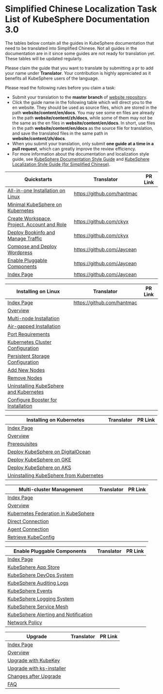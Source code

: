 # Simplified Chinese Localization Task List of KubeSphere Documentation 3.0 

The tables below contain all the guides in KubeSphere documentation that need to be translated into Simplified Chinese. Not all guides in the documentation are in it since some guides are not ready for translation yet. These tables will be updated regularly.

Please claim the guide that you want to translate by submitting a pr to add your name under **Translator**. Your contribution is highly appreciated as it benefits all KubeSphere users of the language.

Please read the following rules before you claim a task:

- Submit your translation to the **master branch** of [website repository](https://github.com/kubesphere/website).
- Click the guide name in the following table which will direct you to the en website. They should be used as source files, which are stored in the path **website/content/en/docs**. You may see some en files are already in the path **website/content/zh/docs**, while some of them may not be the same as the en files in **website/content/en/docs**. In short, use files in the path **website/content/en/docs** as the source file for translation, and save the translated files in the same path in **website/content/zh/docs**.
- When you submit your translation, only submit **one guide at a time in a pull request**, which can greatly improve the review efficiency.
- For more information about the documentation and localization style guide, see [KubeSphere Documentation Style Guide](https://github.com/kubesphere/website/blob/master/KubeSphere%20Documentation%20Style%20Guide.md) and [KubeSphere Localization Style Guide (for Simplified Chinese)](https://github.com/kubesphere/website/blob/master/localization_style_guides/KubeSphere%20Localization%20Style%20Guide%20(for%20Simplified%20Chinese).md).

| Quickstarts                                                  | Translator | PR Link |
| ------------------------------------------------------------ | ---------- | ------- |
| [All-in-one Installation on Linux](https://kubesphere.io/docs/quick-start/all-in-one-on-linux/) |  https://github.com/hantmac |         |
| [Minimal KubeSphere on Kubernetes](https://kubesphere.io/docs/quick-start/minimal-kubesphere-on-k8s/) |            |         |
| [Create Workspace, Project, Account and Role](https://kubesphere.io/docs/quick-start/create-workspace-and-project/) |  https://github.com/ckyx          |         |
| [Deploy Bookinfo and Manage Traffic](https://kubesphere.io/docs/quick-start/deploy-bookinfo-to-k8s/) |  https://github.com/ckyx          |         |
| [Compose and Deploy Wordpress](https://kubesphere.io/docs/quick-start/wordpress-deployment/) |  https://github.com/Jaycean |         |
| [Enable Pluggable Components](https://kubesphere.io/docs/quick-start/enable-pluggable-components/) |  https://github.com/Jaycean |         |
| [Index Page](https://kubesphere.io/docs/quick-start/)        |  https://github.com/Jaycean |         |

| Installing on Linux                                          | Translator | PR Link |
| ------------------------------------------------------------ | ---------- | ------- |
| [Index Page](https://kubesphere.io/docs/installing-on-linux/) |  https://github.com/hantmac |         |
| [Overview](https://kubesphere.io/docs/installing-on-linux/introduction/intro/) |            |         |
| [Multi-node Installation](https://kubesphere.io/docs/installing-on-linux/introduction/multioverview/) |            |         |
| [Air-gapped Installation](https://kubesphere.io/docs/installing-on-linux/introduction/air-gapped-installation/) |            |         |
| [Port Requirements](https://kubesphere.io/docs/installing-on-linux/introduction/port-firewall/) |            |         |
| [Kubernetes Cluster Configuration](https://kubesphere.io/docs/installing-on-linux/introduction/vars/) |            |         |
| [Persistent Storage Configuration](https://kubesphere.io/docs/installing-on-linux/introduction/storage-configuration/) |            |         |
| [Add New Nodes](https://kubesphere.io/docs/installing-on-linux/cluster-operation/add-new-nodes/) |            |         |
| [Remove Nodes](https://kubesphere.io/docs/installing-on-linux/cluster-operation/remove-nodes/) |            |         |
| [Uninstalling KubeSphere and Kubernetes](https://kubesphere.io/docs/installing-on-linux/uninstalling/uninstalling-kubesphere-and-kubernetes/) |            |         |
| [Configure Booster for Installation](https://kubesphere.io/docs/installing-on-linux/faq/configure-booster/) |            |         |

| Installing on Kubernetes                                     | Translator | PR Link |
| ------------------------------------------------------------ | ---------- | ------- |
| [Index Page](https://kubesphere.io/docs/installing-on-kubernetes/) |            |         |
| [Overview](https://kubesphere.io/docs/installing-on-kubernetes/introduction/overview/) |            |         |
| [Prerequisites](https://kubesphere.io/docs/installing-on-kubernetes/introduction/prerequisites/) |            |         |
| [Deploy KubeSphere on DigitalOcean](https://kubesphere.io/docs/installing-on-kubernetes/hosted-kubernetes/install-kubesphere-on-do/) |            |         |
| [Deploy KubeSphere on GKE](https://kubesphere.io/docs/installing-on-kubernetes/hosted-kubernetes/install-kubesphere-on-gke/) |            |         |
| [Deploy KubeSphere on AKS](https://kubesphere.io/docs/installing-on-kubernetes/hosted-kubernetes/install-kubesphere-on-aks/) |            |         |
| [Uninstalling KubeSphere from Kubernetes](https://kubesphere.io/docs/installing-on-kubernetes/uninstalling/uninstalling-kubesphere-from-k8s/) |            |         |

| Multi-cluster Management                                     | Translator | PR Link |
| ------------------------------------------------------------ | ---------- | ------- |
| [Index Page](https://kubesphere.io/docs/multicluster-management/) |            |         |
| [Overview](https://kubesphere.io/docs/multicluster-management/introduction/overview/) |            |         |
| [Kubernetes Federation in KubeSphere](https://kubesphere.io/docs/multicluster-management/introduction/kubefed-in-kubesphere/) |            |         |
| [Direct Connection](https://kubesphere.io/docs/multicluster-management/enable-multicluster/direct-connection/) |            |         |
| [Agent Connection](https://kubesphere.io/docs/multicluster-management/enable-multicluster/agent-connection/) |            |         |
| [Retrieve KubeConfig](https://kubesphere.io/docs/multicluster-management/enable-multicluster/retrieve-kubeconfig/) |            |         |

| Enable Pluggable Components                                  | Translator | PR Link |
| ------------------------------------------------------------ | ---------- | ------- |
| [Index Page](https://kubesphere.io/docs/pluggable-components/) |            |         |
| [KubeSphere App Store](https://kubesphere.io/docs/pluggable-components/app-store/) |            |         |
| [KubeSphere DevOps System](https://kubesphere.io/docs/pluggable-components/devops/) |            |         |
| [KubeSphere Auditing Logs](https://kubesphere.io/docs/pluggable-components/auditing-logs/) |            |         |
| [KubeSphere Events](https://kubesphere.io/docs/pluggable-components/events/) |            |         |
| [KubeSphere Logging System](https://kubesphere.io/docs/pluggable-components/logging/) |            |         |
| [KubeSphere Service Mesh](https://kubesphere.io/docs/pluggable-components/service-mesh/) |            |         |
| [KubeSphere Alerting and Notification](https://kubesphere.io/docs/pluggable-components/alerting-notification/) |            |         |
| [Network Policy](https://kubesphere.io/docs/pluggable-components/network-policy/) |            |         |

| Upgrade                                                      | Translator | PR Link |
| ------------------------------------------------------------ | ---------- | ------- |
| [Index Page](https://kubesphere.io/docs/upgrade/)            |            |         |
| [Overview](https://kubesphere.io/docs/upgrade/upgrade-overview/) |            |         |
| [Upgrade with KubeKey](https://kubesphere.io/docs/upgrade/upgrade-with-kubekey/) |            |         |
| [Upgrade with ks-installer](https://kubesphere.io/docs/upgrade/upgrade-with-ks-installer/) |            |         |
| [Changes after Upgrade](https://kubesphere.io/docs/upgrade/what-changed/) |            |         |
| [FAQ](https://kubesphere.io/docs/upgrade/upgrade-faq/)       |            |         |
